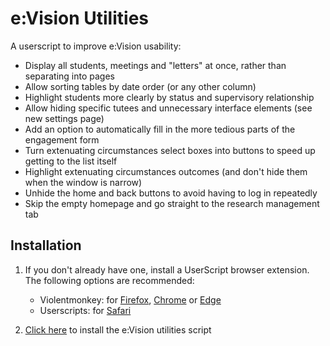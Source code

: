 # e:Vision Utilities
A userscript to improve e:Vision usability:

- Display all students, meetings and "letters" at once, rather than separating into pages
- Allow sorting tables by date order (or any other column)
- Highlight students more clearly by status and supervisory relationship
- Allow hiding specific tutees and unnecessary interface elements (see new settings page)
- Add an option to automatically fill in the more tedious parts of the engagement form
- Turn extenuating circumstances select boxes into buttons to speed up getting to the list itself
- Highlight extenuating circumstances outcomes (and don't hide them when the window is narrow)
- Unhide the home and back buttons to avoid having to log in repeatedly
- Skip the empty homepage and go straight to the research management tab


## Installation
1. If you don't already have one, install a UserScript browser extension.
The following options are recommended:
   - Violentmonkey: for [Firefox](https://addons.mozilla.org/firefox/addon/violentmonkey/), [Chrome](https://chrome.google.com/webstore/detail/violent-monkey/jinjaccalgkegednnccohejagnlnfdag) or [Edge](https://microsoftedge.microsoft.com/addons/detail/eeagobfjdenkkddmbclomhiblgggliao)
   - Userscripts: for [Safari](https://apps.apple.com/us/app/userscripts/id1463298887)

2. [Click here](https://github.com/simonrob/evision-utils/raw/main/evision-utils.user.js) to install the e:Vision utilities script
